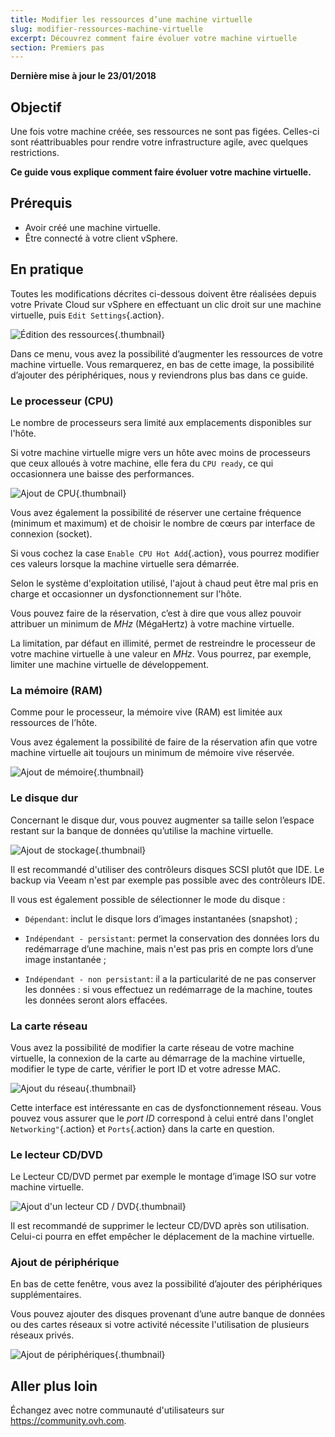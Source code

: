 ```yaml
---
title: Modifier les ressources d’une machine virtuelle
slug: modifier-ressources-machine-virtuelle
excerpt: Découvrez comment faire évoluer votre machine virtuelle
section: Premiers pas
---
```


**Dernière mise à jour le 23/01/2018**

## Objectif

Une fois votre machine créée, ses ressources ne sont pas figées. Celles-ci sont réattribuables pour rendre votre infrastructure agile, avec quelques restrictions.

**Ce guide vous explique comment faire évoluer votre machine virtuelle.**


## Prérequis

- Avoir créé une machine virtuelle.
- Être connecté à votre client vSphere.


## En pratique


Toutes les modifications décrites ci-dessous doivent être réalisées depuis votre Private Cloud sur vSphere en effectuant un clic droit sur une machine virtuelle, puis `Edit Settings`{.action}.

![Édition des ressources](images/add_ressources_edit.png){.thumbnail}

Dans ce menu, vous avez la possibilité d’augmenter les ressources de votre machine virtuelle. Vous remarquerez, en bas de cette image, la possibilité d’ajouter des périphériques, nous y reviendrons plus bas dans ce guide.


### Le processeur (CPU)

Le nombre de processeurs sera limité aux emplacements disponibles sur l'hôte.

Si votre machine virtuelle migre vers un hôte avec moins de processeurs que ceux alloués à votre machine, elle fera du `CPU ready`, ce qui occasionnera une baisse des performances.

![Ajout de CPU](images/add_ressources_cpu.png){.thumbnail}

Vous avez également la possibilité de réserver une certaine fréquence (minimum et maximum) et de choisir le nombre de cœurs par interface de connexion (socket).

Si vous cochez la case `Enable CPU Hot Add`{.action}, vous pourrez modifier ces valeurs lorsque la machine virtuelle sera démarrée.

Selon le système d'exploitation utilisé, l'ajout à chaud peut être mal pris en charge et occasionner un dysfonctionnement sur l'hôte.

Vous pouvez faire de la réservation, c’est à dire que vous allez pouvoir attribuer un minimum de *MHz* (MégaHertz) à votre machine virtuelle.

La limitation, par défaut en illimité, permet de restreindre le processeur de votre machine virtuelle à une valeur en *MHz*. Vous pourrez, par exemple, limiter une machine virtuelle de développement.


### La mémoire (RAM)

Comme pour le processeur, la mémoire vive (RAM) est limitée aux ressources de l’hôte.

Vous avez également la possibilité de faire de la réservation afin que votre machine virtuelle ait toujours un minimum de mémoire vive réservée.

![Ajout de mémoire](images/add_ressources_ram.png){.thumbnail}


### Le disque dur

Concernant le disque dur, vous pouvez augmenter sa taille selon l’espace restant sur la banque de données qu’utilise la machine virtuelle.

![Ajout de stockage](images/add_ressources_disk.png){.thumbnail}

Il est recommandé d'utiliser des contrôleurs disques SCSI plutôt que IDE. Le backup via Veeam n'est par exemple pas possible avec des contrôleurs IDE.

Il vous est également possible de sélectionner le mode du disque :

- `Dépendant`: inclut le disque lors d’images instantanées (snapshot) ;

- `Indépendant - persistant`: permet la conservation des données lors du redémarrage d’une machine, mais n'est pas pris en compte lors d’une image instantanée ;

- `Indépendant - non persistant`: il a la particularité de ne pas conserver les données : si vous effectuez un redémarrage de la machine, toutes les données seront alors effacées.


### La carte réseau

Vous avez la possibilité de modifier la carte réseau de votre machine virtuelle, la connexion de la carte au démarrage de la machine virtuelle, modifier le type de carte, vérifier le port ID et votre adresse MAC.

![Ajout du réseau](images/add_ressources_network.png){.thumbnail}

Cette interface est intéressante en cas de dysfonctionnement réseau. Vous pouvez vous assurer que le *port ID* correspond à celui entré dans l'onglet `Networking"`{.action} et `Ports`{.action} dans la carte en question.


### Le lecteur CD/DVD

Le Lecteur CD/DVD permet par exemple le montage d’image ISO sur votre machine virtuelle.

![Ajout d'un lecteur CD / DVD](images/add_ressources_cd_dvd.png){.thumbnail}

Il est recommandé de supprimer le lecteur CD/DVD après son utilisation. Celui-ci pourra en effet empêcher le déplacement de la machine virtuelle.


### Ajout de périphérique

En bas de cette fenêtre, vous avez la possibilité d’ajouter des périphériques supplémentaires.

Vous pouvez ajouter des disques provenant d’une autre banque de données ou des cartes réseaux si votre activité nécessite l'utilisation de plusieurs réseaux privés.

![Ajout de périphériques](images/add_ressources_new_device.png){.thumbnail}

## Aller plus loin

Échangez avec notre communauté d'utilisateurs sur <https://community.ovh.com>.